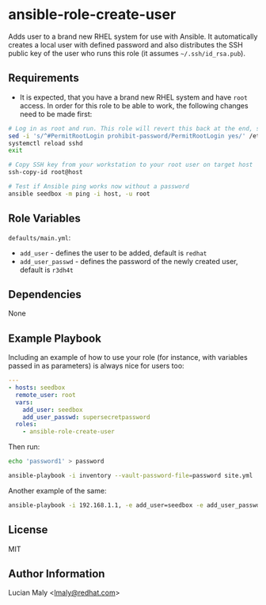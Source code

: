 ansible-role-create-user
=========

Adds user to a brand new RHEL system for use with Ansible. It automatically creates a local user with defined password and also distributes the SSH public key of the user who runs this role (it assumes `~/.ssh/id_rsa.pub`).

Requirements
------------

* It is expected, that you have a brand new RHEL system and have `root` access. In order for this role to be able to work, the following changes need to be made first:

```bash
# Log in as root and run. This role will revert this back at the end, so don't worry:
sed -i 's/^#PermitRootLogin prohibit-password/PermitRootLogin yes/' /etc/ssh/sshd_config
systemctl reload sshd
exit

# Copy SSH key from your workstation to your root user on target host
ssh-copy-id root@host

# Test if Ansible ping works now without a password
ansible seedbox -m ping -i host, -u root
```

Role Variables
--------------

`defaults/main.yml`:

* `add_user` - defines the user to be added, default is `redhat`
* `add_user_passwd` - defines the password of the newly created user, default is `r3dh4t`

Dependencies
------------

None

Example Playbook
----------------

Including an example of how to use your role (for instance, with variables passed in as parameters) is always nice for users too:

```yaml
---
- hosts: seedbox
  remote_user: root
  vars:
    add_user: seedbox
    add_user_passwd: supersecretpassword
  roles:
    - ansible-role-create-user
```

Then run:

```bash
echo 'password1' > password
```

```bash
ansible-playbook -i inventory --vault-password-file=password site.yml
```

Another example of the same:

```bash
ansible-playbook -i 192.168.1.1, -e add_user=seedbox -e add_user_passwd=supersecretpassword site.yml
```

License
-------

MIT

Author Information
------------------

Lucian Maly <<lmaly@redhat.com>>
